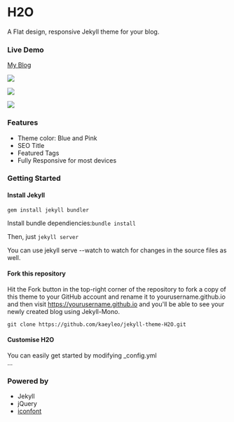 # H2O

A Flat design, responsive Jekyll theme for your blog.

### Live Demo

[My Blog](http://liaokeyu.com/)

![](http://on2171g4d.bkt.clouddn.com/jekyll-theme-h2o-ad.png)

![](http://on2171g4d.bkt.clouddn.com/jekyll-theme-h2o-home.png)

![](http://on2171g4d.bkt.clouddn.com/m.png)

### Features

- Theme color: Blue and Pink
- SEO Title
- Featured Tags
- Fully Responsive for most devices

### Getting Started

#### Install Jekyll

```gem install jekyll bundler```

Install bundle dependiencies:```bundle install```

Then, just ```jekyll server```

You can use jekyll serve --watch to watch for changes in the source files as well.

#### Fork this repository

Hit the Fork button in the top-right corner of the repository to fork a copy of this theme to your GitHub account and rename it to yourusername.github.io and then visit https://yourusername.github.io and you'll be able to see your newly created blog using Jekyll-Mono.

``` git clone https://github.com/kaeyleo/jekyll-theme-H2O.git ```

#### Customise H2O

You can easily get started by modifying _config.yml   
...

### Powered by   
- Jekyll
- jQuery
- [iconfont](http://www.iconfont.cn/)
